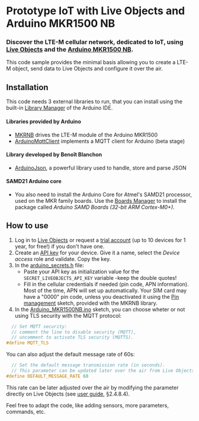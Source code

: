 # Prototype IoT with Live Objects and Arduino MKR1500 NB

### Discover the LTE-M cellular network, dedicated to IoT, using [**Live Objects**](https://liveobjects.orange-business.com) and the [**Arduino MKR1500 NB**](https://store.arduino.cc/mkr-nb-1500).

This code sample provides the minimal basis allowing you to create a LTE-M object, send data to Live Objects and configure it over the air.

## Installation ##
This code needs 3 external libraries to run, that you can install using the built-in [Library Manager](https://www.arduino.cc/en/guide/libraries) of the Arduino IDE.

#### Libraries provided by Arduino
- [MKRNB](https://www.arduino.cc/en/Reference/MKRNB) drives the LTE-M module of the Arduino MKR1500
- [ArduinoMqttClient](https://github.com/arduino-libraries/ArduinoMqttClient) implements a MQTT client for Arduino (beta stage)

#### Library developed by Benoît Blanchon
- [ArduinoJson](https://arduinojson.org/), a powerful library used to handle, store and parse JSON

#### SAMD21 Arduino core
- You also need to install the Arduino Core for Atmel's SAMD21 processor, used on the MKR family boards. Use the [Boards Manager](https://www.arduino.cc/en/guide/cores) to install the package called *Arduino SAMD Boards (32-bit ARM Cortex-M0+)*.

## How to use ##

1. Log in to [Live Objects](https://liveobjects.orange-business.com) or request a [trial account](https://liveobjects.orange-business.com/#/request_account) (up to 10 devices for 1 year, for free!) if you don't have one.
2. Create an [API key](https://liveobjects.orange-business.com/#/config/apikeys) for your device. Give it a name, select the *Device access* role and validate. Copy the key.
3. In the [arduino_secrets.h](./arduino_secrets.h) file:
   - Paste your API key as initialization value for the `SECRET_LIVEOBJECTS_API_KEY` variable -keep the double quotes!
   - Fill in the cellular credentials if needed (pin code, APN information). Most of the time, APN will set up automatically. Your SIM card may have a "0000" pin code, unless you deactivated it using the [Pin management](https://github.com/arduino-libraries/MKRNB/blob/master/examples/Tools/PinManagement/PinManagement.ino) sketch, provided with the MKRNB library.
4. In the [Arduino_MKR1500NB.ino](./Arduino_MKR1500NB.ino) sketch, you can choose wheter or not using TLS security with the MQTT protocol:
```c++
  // Set MQTT security:
  // comment the line to disable security (MQTT),
  // uncomment to activate TLS security (MQTTS).
#define MQTT_TLS
```
You can also adjust the default message rate of 60s:
```c++
  // Set the default message transmission rate (in seconds).
  // This parameter can be updated later over the air from Live Objects.
#define DEFAULT_MESSAGE_RATE 60
```

This rate can be later adjusted over the air by modifying the parameter directly on Live Objects (see [user guide](https://liveobjects.orange-business.com/cms/app/uploads/EN_User-guide-Live-Objects-7.pdf#%5B%7B%22num%22%3A115%2C%22gen%22%3A0%7D%2C%7B%22name%22%3A%22XYZ%22%7D%2C68%2C355%2C0%5D), §2.4.8.4).

Feel free to adapt the code, like adding sensors, more parameters, commands, etc.
